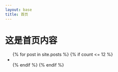```yaml
---
layout: base
title: 首页
---
```


<!-- 首页内容 -->
<h1>这是首页内容</h1>

<ul id="post-list">
	{% for post in site.posts %}
		{% if count <= 12 %}
		<li>
			<a href="javascript:;">
				<img src="" alt="">
			</a>
		</li>
		{% endif %}
	{% endif %}
</ul>
